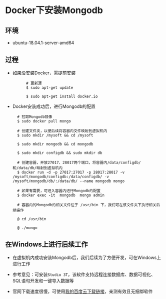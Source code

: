 # Docker下安装Mongodb

## 环境

- ubuntu-18.04.1-server-amd64

## 过程

- 如果没安装Docker，需提前安装

            # 更新源
            $ sudo apt-get update

            $ sudo apt-get install docker.io

- Docker安装成功后，进行Mongodb的配置

        # 拉取Mongodb镜像
        $ sudo docker pull mongo

        # 创建文件夹，以便后续将容器内文件映射到虚拟机内
        $ sudo mkdir /mysoft && cd /mysoft

        $ sudo mkdir mongodb && cd mongodb

        $ sudo mkdir configdb && sudo mkdir db

        # 创建容器，开放27017、28017两个端口，将容器内/data/configdb/和/data/db/映射到虚拟机内
        $ docker run -d -p 27017:27017 -p 28017:28017 -v /mysoft/mongodb/configdb:/data/configdb/ -v /mysoft/mongodb/db/:/data/db/ --name mongodb mongo

        # 如果有需要，可进入容器内进行Mongodb的配置
        $ docker exec -it  mongodb  mongo admin

        # 容器内的Mongodb的相关文件位于 /usr/bin 下，我们可在该文件夹下执行相关后续操作

        @ cd /usr/bin

        @ ./mongo

## 在Windows上进行后续工作

- 在虚拟机内成功安装Mongodb后，我们后续为了方便开发，可在Windows上进行工作

- 参考意见：可安装`Studio 3T`，该软件支持远程连接数据库、数据可视化、SQL语句开发和一键导入数据等

- 官网下载速度很慢，可使用[我的百度云下载链接](https://pan.baidu.com/s/1Sghv5r7bjdMTwV_sFG3pxg)，亲测有效且无捆绑软件